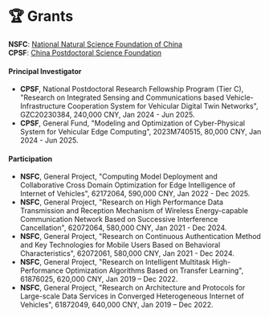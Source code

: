 # 🏆 Grants

**NSFC**: <a href="https://www.nsfc.gov.cn" class="no-underline">National Natural Science Foundation of China</a>       
**CPSF**: <a href="https://www.chinapostdoctor.org.cn/bshjjh" class="no-underline">China Postdoctoral Science Foundation</a>

#### Principal Investigator

- **CPSF**, National Postdoctoral Research Fellowship Program (Tier C), "Research on Integrated Sensing and Communications based Vehicle-Infrastructure Cooperation System for Vehicular Digital Twin Networks", GZC20230384, 240,000 CNY, Jan 2024 - Jun 2025. 
- **CPSF**, General Fund, "Modeling and Optimization of Cyber-Physical System for Vehicular Edge Computing", 2023M740515, 80,000 CNY, Jan 2024 - Jun 2025.

#### Participation

- **NSFC**, General Project, "Computing Model Deployment and Collaborative Cross Domain Optimization for Edge Intelligence of Internet of Vehicles", 62172064, 590,000 CNY, Jan 2022 - Dec 2025.
- **NSFC**, General Project, "Research on High Performance Data Transmission and Reception Mechanism of Wireless Energy-capable Communication Network Based on Successive Interference Cancellation", 62072064, 580,000 CNY, Jan 2021 - Dec 2024.
- **NSFC**, General Project, "Research on Continuous Authentication Method and Key Technologies for Mobile Users Based on Behavioral Characteristics", 62072061, 580,000 CNY, Jan 2021 - Dec 2024.
- **NSFC**, General Project, "Research on Intelligent Multitask High-Performance Optimization Algorithms Based on Transfer Learning", 61876025, 620,000 CNY, Jan 2019 – Dec 2022.
- **NSFC**, General Project, "Research on Architecture and Protocols for Large-scale Data Services in Converged Heterogeneous Internet of Vehicles", 61872049, 640,000 CNY, Jan 2019 – Dec 2022.